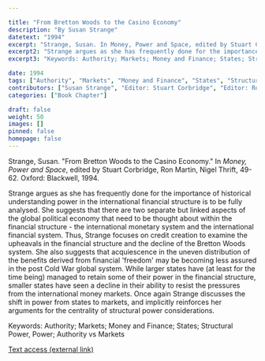 ```yaml
---

title: "From Bretton Woods to the Casino Economy"
description: "By Susan Strange"
datetext: "1994"
excerpt: "Strange, Susan. In Money, Power and Space, edited by Stuart Corbridge, Ron Martin, Nigel Thrift, 49-62. Oxford: Blackwell, 1994."
excerpt2: "Strange argues as she has frequently done for the importance of historical understanding power in the international financial structure is to be fully analysed. She suggests that there are two separate but linked aspects of the global political economy that need to be thought about within the financial structure - the international monetary system and the international financial system. Thus, Strange focuses on credit creation to examine the upheavals in the financial structure and the decline of the Bretton Woods system. She also suggests that acquiescence in the uneven distribution of the benefits derived from financial 'freedom' may be becoming less assured in the post Cold War global system. While larger states have (at least for the time being) managed to retain some of their power in the financial structure, smaller states have seen a decline in their ability to resist the pressures from the international money markets. Once again Strange discusses the shift in power from states to markets, and implicitly reinforces her arguments for the centrality of structural power considerations."
excerpt3: "Keywords: Authority; Markets; Money and Finance; States; Structural Power, Power; Authority vs Markets"

date: 1994
tags: ["Authority", "Markets", "Money and Finance", "States", "Structural Power, Power", "1990's"]
contributors: ["Susan Strange", "Editor: Stuart Corbridge", "Editor: Ron Martin"]
categories: ["Book Chapter"]

draft: false
weight: 50
images: []
pinned: false
homepage: false
---
```


Strange, Susan. "From Bretton Woods to the Casino Economy." In *Money, Power and Space*, edited by Stuart Corbridge, Ron Martin, Nigel Thrift, 49-62. Oxford: Blackwell, 1994.

Strange argues as she has frequently done for the importance of historical understanding power in the international financial structure is to be fully analysed. She suggests that there are two separate but linked aspects of the global political economy that need to be thought about within the financial structure - the international monetary system and the international financial system. Thus, Strange focuses on credit creation to examine the upheavals in the financial structure and the decline of the Bretton Woods system. She also suggests that acquiescence in the uneven distribution of the benefits derived from financial 'freedom' may be becoming less assured in the post Cold War global system. While larger states have (at least for the time being) managed to retain some of their power in the financial structure, smaller states have seen a decline in their ability to resist the pressures from the international money markets. Once again Strange discusses the shift in power from states to markets, and implicitly reinforces her arguments for the centrality of structural power considerations.

Keywords: Authority; Markets; Money and Finance; States; Structural Power, Power; Authority vs Markets

[Text access (external link)](https://www.worldcat.org/title/1150813627)
